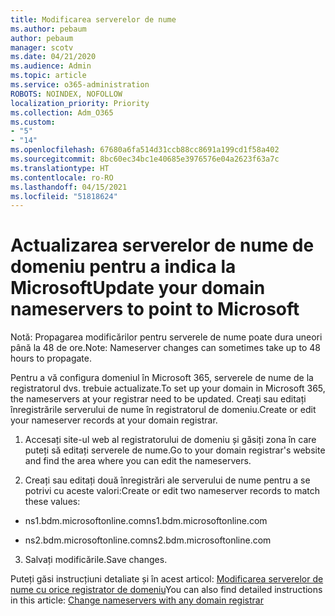 ```yaml
---
title: Modificarea serverelor de nume
ms.author: pebaum
author: pebaum
manager: scotv
ms.date: 04/21/2020
ms.audience: Admin
ms.topic: article
ms.service: o365-administration
ROBOTS: NOINDEX, NOFOLLOW
localization_priority: Priority
ms.collection: Adm_O365
ms.custom:
- "5"
- "14"
ms.openlocfilehash: 67680a6fa514d31ccb88cc8691a199cd1f58a402
ms.sourcegitcommit: 8bc60ec34bc1e40685e3976576e04a2623f63a7c
ms.translationtype: HT
ms.contentlocale: ro-RO
ms.lasthandoff: 04/15/2021
ms.locfileid: "51818624"
---
```

# <a name="update-your-domain-nameservers-to-point-to-microsoft"></a><span data-ttu-id="b8626-102">Actualizarea serverelor de nume de domeniu pentru a indica la Microsoft</span><span class="sxs-lookup"><span data-stu-id="b8626-102">Update your domain nameservers to point to Microsoft</span></span>

<span data-ttu-id="b8626-103">Notă: Propagarea modificărilor pentru serverele de nume poate dura uneori până la 48 de ore.</span><span class="sxs-lookup"><span data-stu-id="b8626-103">Note: Nameserver changes can sometimes take up to 48 hours to propagate.</span></span>
  
<span data-ttu-id="b8626-104">Pentru a vă configura domeniul în Microsoft 365, serverele de nume de la registratorul dvs. trebuie actualizate.</span><span class="sxs-lookup"><span data-stu-id="b8626-104">To set up your domain in Microsoft 365, the nameservers at your registrar need to be updated.</span></span> <span data-ttu-id="b8626-105">Creați sau editați înregistrările serverului de nume în registratorul de domeniu.</span><span class="sxs-lookup"><span data-stu-id="b8626-105">Create or edit your nameserver records at your domain registrar.</span></span>
  
1. <span data-ttu-id="b8626-106">Accesați site-ul web al registratorului de domeniu și găsiți zona în care puteți să editați serverele de nume.</span><span class="sxs-lookup"><span data-stu-id="b8626-106">Go to your domain registrar's website and find the area where you can edit the nameservers.</span></span>
  
2. <span data-ttu-id="b8626-107">Creați sau editați două înregistrări ale serverului de nume pentru a se potrivi cu aceste valori:</span><span class="sxs-lookup"><span data-stu-id="b8626-107">Create or edit two nameserver records to match these values:</span></span>

  - <span data-ttu-id="b8626-108">ns1.bdm.microsoftonline.com</span><span class="sxs-lookup"><span data-stu-id="b8626-108">ns1.bdm.microsoftonline.com</span></span>

  - <span data-ttu-id="b8626-109">ns2.bdm.microsoftonline.com</span><span class="sxs-lookup"><span data-stu-id="b8626-109">ns2.bdm.microsoftonline.com</span></span>

3. <span data-ttu-id="b8626-110">Salvați modificările.</span><span class="sxs-lookup"><span data-stu-id="b8626-110">Save changes.</span></span>

<span data-ttu-id="b8626-111">Puteți găsi instrucțiuni detaliate și în acest articol: [Modificarea serverelor de nume cu orice registrator de domeniu](https://docs.microsoft.com/microsoft-365/admin/get-help-with-domains/change-nameservers-at-any-domain-registrar)</span><span class="sxs-lookup"><span data-stu-id="b8626-111">You can also find detailed instructions in this article: [Change nameservers with any domain registrar](https://docs.microsoft.com/microsoft-365/admin/get-help-with-domains/change-nameservers-at-any-domain-registrar)</span></span>
  